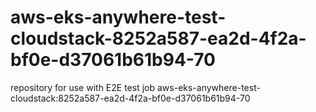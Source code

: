 # aws-eks-anywhere-test-cloudstack-8252a587-ea2d-4f2a-bf0e-d37061b61b94-70
repository for use with E2E test job aws-eks-anywhere-test-cloudstack:8252a587-ea2d-4f2a-bf0e-d37061b61b94-70
